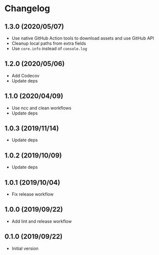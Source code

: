 # Changelog

## 1.3.0 (2020/05/07)

* Use native GitHub Action tools to download assets and use GitHub API
* Cleanup local paths from extra fields
* Use `core.info` instead of `console.log`

## 1.2.0 (2020/05/06)

* Add Codecov
* Update deps

## 1.1.0 (2020/04/09)

* Use ncc and clean workflows
* Update deps

## 1.0.3 (2019/11/14)

* Update deps

## 1.0.2 (2019/10/09)

* Update deps

## 1.0.1 (2019/10/04)

* Fix release workflow

## 1.0.0 (2019/09/22)

* Add lint and release workflow

## 0.1.0 (2019/09/22)

* Initial version
